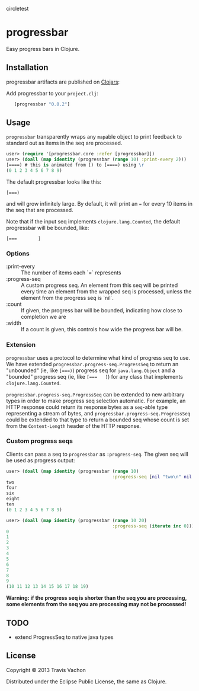 circletest

# progressbar

Easy progress bars in Clojure.

## Installation

progressbar artifacts are published on [Clojars](https://clojars.org/progressbar):

Add progressbar to your `project.clj`:

```clj
   [progressbar "0.0.2"]
```

## Usage

`progressbar` transparently wraps any `map`able object to print feedback to
standard out as items in the seq are processed.

```clojure
user> (require '[progressbar.core :refer [progressbar]])
user> (doall (map identity (progressbar (range 10) :print-every 2)))
[====) # this is animated from [) to [====) using \r
(0 1 2 3 4 5 6 7 8 9)
```

The default progressbar looks like this:

```
[===)
```

and will grow infinitely large. By default, it will print an `=` for
every 10 items in the seq that are processed.

Note that if the input seq implements `clojure.lang.Counted`, the
default progressbar will be bounded, like:

```
[===        ]
```

### Options

<dl>
<dt>:print-every</dt>
<dd>The number of items each `=` represents</dd>
<dt>:progress-seq</dt>
<dd>A custom progress seq. An element from this seq will be printed every time an element from the wrapped seq is processed, unless the element from the progress seq is `nil`.</dd>
<dt>:count</dt>
<dd>If given, the progress bar will be bounded, indicating how close to completion we are</dd>
<dt>:width</dt>
<dd>If a count is given, this controls how wide the progress bar will be.</dd>
</dl>

### Extension

`progressbar` uses a protocol to determine what kind of progress seq
to use. We have extended `progressbar.progress-seq.ProgressSeq` to
return an "unbounded" (ie, like `[===)`) progress seq for
`java.lang.Object` and a "bounded" progress seq (ie, like `[===   ]`)
for any class that implements `clojure.lang.Counted`.

`progressbar.progress-seq.ProgressSeq` can be extended to new
arbitrary types in order to make progress seq selection automatic. For
example, an HTTP response could return its response bytes as a
`seq`-able type representing a stream of bytes, and
`progressbar.progress-seq.ProgressSeq` could be extended to that type
to return a bounded seq whose count is set from the `Content-Length`
header of the HTTP response.

### Custom progress seqs

Clients can pass a seq to `progressbar` as `:progress-seq`. The given
seq will be used as progress output:

```clojure
user> (doall (map identity (progressbar (range 10)
                                        :progress-seq [nil "two\n" nil "four\n" nil "six\n" nil "eight\n" nil "ten\n"])))
two
four
six
eight
ten
(0 1 2 3 4 5 6 7 8 9)
```

```clojure
user> (doall (map identity (progressbar (range 10 20)
                                        :progress-seq (iterate inc 0))))
0
1
2
3
4
5
6
7
8
9
(10 11 12 13 14 15 16 17 18 19)
```

**Warning: if the progress seq is shorter than the seq you are processing, some elements from the seq you are processing may not be processed!**

## TODO

- extend ProgressSeq to native java types

## License

Copyright © 2013 Travis Vachon

Distributed under the Eclipse Public License, the same as Clojure.
